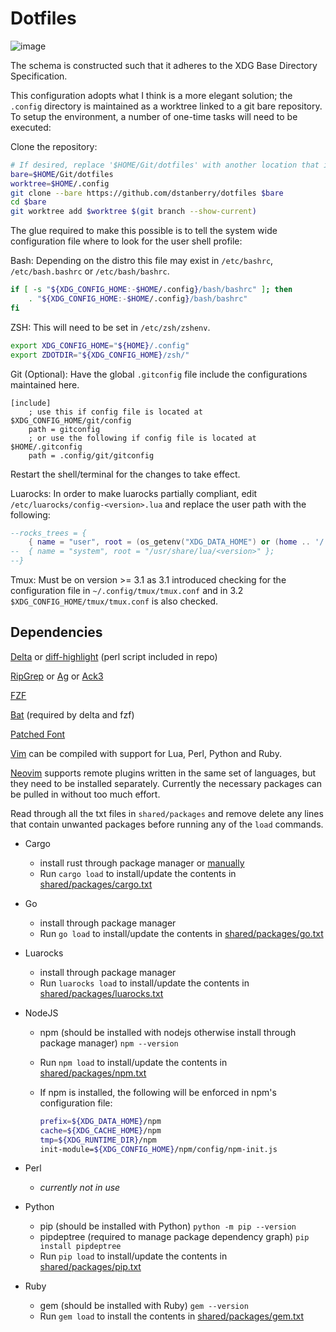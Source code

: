 <!-- markdownlint-disable MD013 -->
# Dotfiles

![image](https://github.com/dstanberry/dotfiles/wiki/assets/vim.png)

The schema is constructed such that it adheres to the XDG Base Directory Specification.

This configuration adopts what I think is a more elegant solution; the `.config` directory is maintained as a worktree linked to a git bare repository. To setup the environment, a number of one-time tasks will need to be executed:

Clone the repository:

```bash
# If desired, replace '$HOME/Git/dotfiles' with another location that is preferred.
bare=$HOME/Git/dotfiles
worktree=$HOME/.config
git clone --bare https://github.com/dstanberry/dotfiles $bare
cd $bare
git worktree add $worktree $(git branch --show-current)
```

The glue required to make this possible is to tell the system wide configuration file where to look for the user shell profile:

Bash:
Depending on the distro this file may exist in `/etc/bashrc`, `/etc/bash.bashrc` or `/etc/bash/bashrc`.

```bash
if [ -s "${XDG_CONFIG_HOME:-$HOME/.config}/bash/bashrc" ]; then
    . "${XDG_CONFIG_HOME:-$HOME/.config}/bash/bashrc"
fi
```

ZSH:
This will need to be set in `/etc/zsh/zshenv`.

```zsh
export XDG_CONFIG_HOME="${HOME}/.config"
export ZDOTDIR="${XDG_CONFIG_HOME}/zsh/"
```

Git (Optional):
Have the global `.gitconfig` file include the configurations maintained here.

```gitconfig
[include]
    ; use this if config file is located at $XDG_CONFIG_HOME/git/config
    path = gitconfig
    ; or use the following if config file is located at $HOME/.gitconfig
    path = .config/git/gitconfig
```

Restart the shell/terminal for the changes to take effect.

Luarocks:
In order to make luarocks partially compliant, edit `/etc/luarocks/config-<version>.lua` and replace the user path with the following:

```lua
--rocks_trees = {
    { name = "user", root = (os_getenv("XDG_DATA_HOME") or (home .. '/.local/share')) .. "/luarocks" };
--  { name = "system", root = "/usr/share/lua/<version>" };
--}
```

Tmux: Must be on version >= 3.1 as 3.1 introduced checking for the configuration file in `~/.config/tmux/tmux.conf` and in 3.2 `$XDG_CONFIG_HOME/tmux/tmux.conf` is also checked.

## Dependencies

[Delta](https://github.com/dandavison/delta) or [diff-highlight](https://github.com/git/git/tree/master/contrib/diff-highlight) (perl script included in repo)

[RipGrep](https://github.com/BurntSushi/ripgrep) or [Ag](https://github.com/ggreer/the_silver_searcher) or [Ack3](https://github.com/beyondgrep/ack3)

[FZF](https://github.com/junegunn/fzf)

[Bat](https://github.com/sharkdp/bat) (required by delta and fzf)

[Patched Font](https://www.nerdfonts.com)

[Vim](https://github.com/vim/vim) can be compiled with support for Lua, Perl, Python and Ruby.

[Neovim](https://github.com/neovim/neovim) supports remote plugins written in the same set of languages, but they need to be installed separately. Currently the necessary packages can be pulled in without too much effort.

Read through all the txt files in `shared/packages` and remove delete any lines that contain unwanted packages before running any of the `load` commands.

- Cargo
  - install rust through package manager or [manually](https://doc.rust-lang.org/cargo/getting-started/installation.html)
  - Run `cargo load` to install/update the contents in [shared/packages/cargo.txt](https://github.com/dstanberry/dotfiles/blob/main/shared/packages/cargo.txt)

- Go
  - install through package manager
  - Run `go load` to install/update the contents in [shared/packages/go.txt](https://github.com/dstanberry/dotfiles/blob/main/shared/packages/go.txt)

- Luarocks
  - install through package manager
  - Run `luarocks load` to install/update the contents in [shared/packages/luarocks.txt](https://github.com/dstanberry/dotfiles/blob/main/shared/packages/luarocks.txt)

- NodeJS
  - npm (should be installed with nodejs otherwise install through package manager) `npm --version`
  - Run `npm load` to install/update the contents in [shared/packages/npm.txt](https://github.com/dstanberry/dotfiles/blob/main/shared/packages/npm.txt)
  - If npm is installed, the following will be enforced in npm's configuration file:

    ```sh
    prefix=${XDG_DATA_HOME}/npm
    cache=${XDG_CACHE_HOME}/npm
    tmp=${XDG_RUNTIME_DIR}/npm
    init-module=${XDG_CONFIG_HOME}/npm/config/npm-init.js
    ```

- Perl
  - _currently not in use_

- Python
  - pip (should be installed with Python) `python -m pip --version`
  - pipdeptree (required to manage package dependency graph) `pip install pipdeptree`
  - Run `pip load` to install/update the contents in [shared/packages/pip.txt](https://github.com/dstanberry/dotfiles/blob/main/shared/packages/pip.txt)

- Ruby
  - gem (should be installed with Ruby) `gem --version`
  - Run `gem load` to install the contents in [shared/packages/gem.txt](https://github.com/dstanberry/dotfiles/blob/main/shared/packages/gem.txt)

